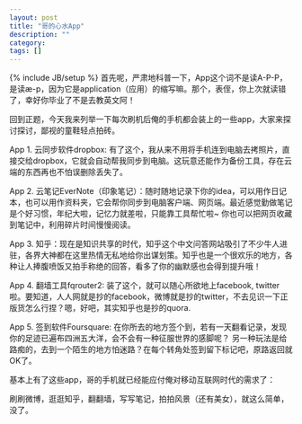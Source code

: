 ```yaml
---
layout: post
title: "哥的心水App"
description: ""
category: 
tags: []
---
```

{% include JB/setup %}
首先呢，严肃地科普一下，App这个词不是读A-P-P，是读æ-p，因为它是application（应用）的缩写嘛。那个，表侄，你上次就读错了，幸好你毕业了不是去教英文阿！

回到正题，今天我来列举一下每次刷机后俺的手机都会装上的一些app，大家来探讨探讨，鄙视的童鞋轻点拍砖。

<!--more-->

App 1. 云同步软件dropbox: 有了这个，我从来不用将手机连到电脑去拷照片，直接交给dropbox，它就会自动帮我同步到电脑。这玩意还能作为备份工具，存在云端的东西再也不怕误删除丢失了。

App 2. 云笔记EverNote（印象笔记）：随时随地记录下你的idea，可以用作日记本，也可以用作资料夹，它会帮你同步到电脑客户端、网页端。最近感觉勤做笔记是个好习惯，年纪大啦，记忆力就差啦，只能靠工具帮忙啦~ 你也可以把网页收藏到笔记中，利用碎片时间慢慢阅读。

App 3.  知乎：现在是知识共享的时代，知乎这个中文问答网站吸引了不少牛人进驻，各界大神都在这里热情无私地给你出谋划策。知乎也是一个很欢乐的地方，各种让人捧腹喷饭又拍手称绝的回答，看多了你的幽默感也会得到提升哦！

App 4.  翻墙工具fqrouter2: 装了这个，就可以随心所欲地上facebook, twitter啦。要知道，人人网就是抄的facebook，微博就是抄的twitter，不去见识一下正版货怎么行捏？嗯，好吧，其实知乎也是抄的quora.

App 5.  签到软件Foursquare: 在你所去的地方签个到，若有一天翻看记录，发现你的足迹已遍布四洲五大洋，会不会有一种征服世界的感脚呢？ 另一种玩法是给路痴的，去到一个陌生的地方怕迷路？在每个转角处签到留下标记吧，原路返回就OK了。

基本上有了这些app，哥的手机就已经能应付俺对移动互联网时代的需求了：

刷刷微博，逛逛知乎，翻翻墙，写写笔记，拍拍风景（还有美女），就这么简单，没了。
